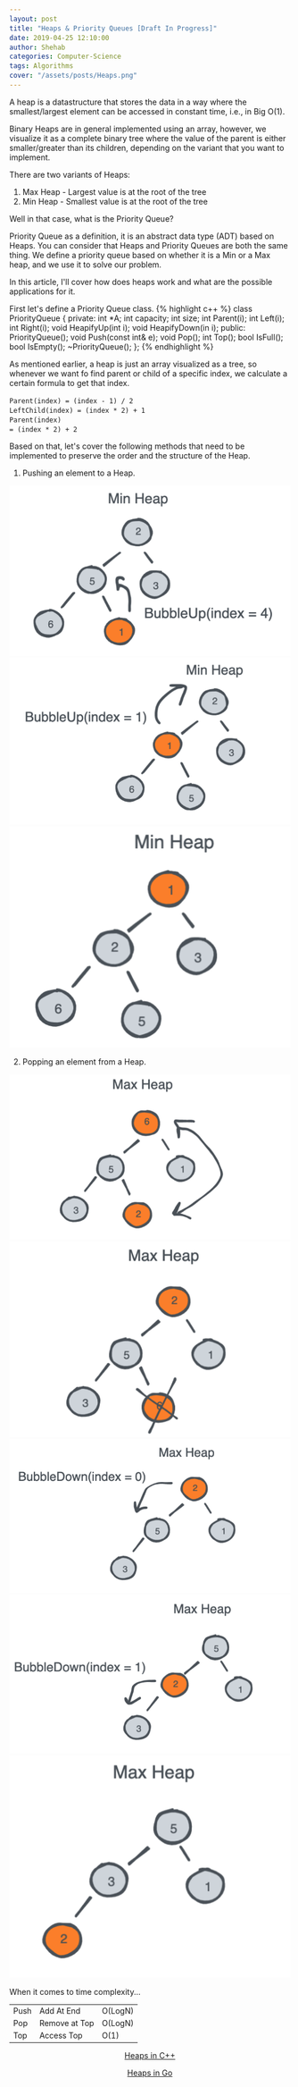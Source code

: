 ```yaml
---
layout: post
title: "Heaps & Priority Queues [Draft In Progress]"
date: 2019-04-25 12:10:00
author: Shehab
categories: Computer-Science
tags: Algorithms
cover: "/assets/posts/Heaps.png"
---
```


A heap is a datastructure that stores the data in a way where the smallest/largest element can be accessed in constant time, i.e., in Big O(1).

Binary Heaps are in general implemented using an array, however, we visualize it as a complete binary tree where the value of the parent is either smaller/greater than its children, depending on the variant that you want to implement.

There are two variants of Heaps:

<ol>
<li>Max Heap - Largest value is at the root of the tree</li>
<li>Min Heap - Smallest value is at the root of the tree</li>
</ol>

Well in that case, what is the Priority Queue?

Priority Queue as a definition, it is an abstract data type (ADT) based on Heaps. You can consider that Heaps and Priority Queues are both the same thing. We define a priority queue based on whether it is a Min or a Max heap, and we use it to solve our problem.

In this article, I'll cover how does heaps work and what are the possible applications for it.

First let's define a Priority Queue class.
{% highlight c++ %}
class PriorityQueue {
private:
	int *A;
	int capacity;
	int size;
	int Parent(i);
	int Left(i);
	int Right(i);
	void HeapifyUp(int i);
	void HeapifyDown(in i);
public:
	PriorityQueue();
	void Push(const int& e);
	void Pop();
	int Top();
	bool IsFull();
	bool IsEmpty();
	~PriorityQueue();
};
{% endhighlight %}

As mentioned earlier, a heap is just an array visualized as a tree, so whenever we want fo find parent or child of a specific index, we calculate a certain formula to get that index.

<code>Parent(index) = (index - 1) / 2</code><br>
<code>LeftChild(index) = (index * 2) + 1</code><br>
<code>Parent(index) = (index * 2) + 2</code><br>

Based on that, let's cover the following methods that need to be implemented to preserve the order and the structure of the Heap.

1. Pushing an element to a Heap.

<img src="/assets/posts/Heap-Push-1.png">
<img src="/assets/posts/Heap-Push-2.png">
<img src="/assets/posts/Heap-Push-3.png">

2. Popping an element from a Heap.

<img src="/assets/posts/Heap-Pop-1.png">
<img src="/assets/posts/Heap-Pop-2.png">
<img src="/assets/posts/Heap-Pop-3.png">
<img src="/assets/posts/Heap-Pop-4.png">
<img src="/assets/posts/Heap-Pop-5.png">

When it comes to time complexity...

<table cellpadding="0" cellspacing="0">
	<tr>
		<td>Push</td><td>Add At End</td><td>O(LogN)</td>
	</tr>
	<tr>
		<td>Pop</td><td>Remove at Top</td><td>O(LogN)</td>
	</tr>
	<tr>
		<td>Top</td><td>Access Top</td><td>O(1)</td>
	</tr>
</table>

<p align="center"><a href="https://github.com/ShehabMMohamed/Datastructures-And-Algorithms/blob/master/Data%20Structures/Priority%20Queues/PriorityQueue.h" target="_blank"> Heaps in C++ </a></p>

<p align="center"><a href="https://github.com/ShehabMMohamed/Go-Datastructures/blob/main/internal/Heaps/Heap.go" target="_blank"> Heaps in Go </a></p>
